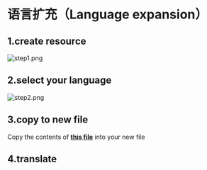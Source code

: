 # 语言扩充（Language expansion）

1.create resource 
--------
<img src="https://github.com/yuanbinbinbin/FBReaderImpl/tree/master/intro/language/pic/language/step1.png" alt="step1.png" />

2.select your language
--------
<img src="https://github.com/yuanbinbinbin/FBReaderImpl/tree/master/intro/language/pic/language/step2.png" alt="step2.png" />

3.copy to new file
--------
 Copy the contents of [**this file**](https://github.com/yuanbinbinbin/FBReaderImpl/blob/master/reader/src/main/res/values-en/values-en.xml) into your new file 
 
4.translate
--------